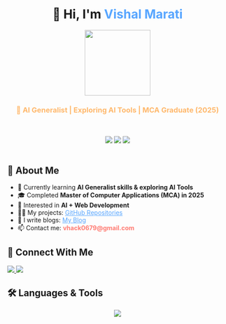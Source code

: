 <h1 align="center">👋 Hi, I'm <span style="color:#58a6ff;">Vishal Marati</span></h1>

<div align="center">
  <img src="https://user-images.githubusercontent.com/74038190/238353480-219bcc70-f5dc-466b-9a60-29653d8e8433.gif" height="150px"/>
</div>

  <h3 align="center" style="color:#ffb86c;">🚀 AI Generalist | Exploring AI Tools | MCA Graduate (2025)</h3>
    <br></h3>
<br>

<div align="center">
  <img src="https://img.shields.io/badge/AI-Generalist-8A2BE2?style=for-the-badge&logo=OpenAI&logoColor=white"/>
  <img src="https://img.shields.io/badge/Web-Developer-00BFFF?style=for-the-badge&logo=react&logoColor=white"/>
  <img src="https://img.shields.io/badge/MCA-2025-32CD32?style=for-the-badge"/>
</div>
<br>
 <h2>🌟 About Me</h2>
  <ul>
    <li>🌱 Currently learning <b>AI Generalist skills & exploring AI Tools</b></li>
    <li>🎓 Completed <b>Master of Computer Applications (MCA) in 2025</b></li>
    <li>👀 Interested in <b>AI + Web Development</b></li>
    <li>👨‍💻 My projects: <a href="https://github.com/vhack0679?tab=repositories" style="color:#58a6ff;">GitHub Repositories</a></li>
    <li>📝 I write blogs: <a href="https://vishalmarati.blogspot.com/" style="color:#58a6ff;">My Blog</a></li>
    <li>📫 Contact me: <b style="color:#ff7b72;">vhack0679@gmail.com</b></li>
  </ul>

  <h2>🤝 Connect With Me</h2>
  <p>
    <a href="https://in.linkedin.com/in/vishal-marati-2a86ab232" target="_blank">
      <img src="https://img.shields.io/badge/LinkedIn-0A66C2?style=for-the-badge&logo=linkedin&logoColor=white"/>
    </a>
    <a href="mailto:vhack0679@gmail.com">
      <img src="https://img.shields.io/badge/Gmail-D14836?style=for-the-badge&logo=gmail&logoColor=white"/>
    </a>
  </p>

  <h2>🛠️ Languages & Tools</h2>
  <p align="center">
    <img src="https://skillicons.dev/icons?i=java,python,php,cpp,c,html,css,javascript,react,nodejs,mysql,mongodb,express,bootstrap,flutter,firebase,git,figma" />
  </p>
